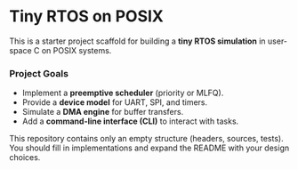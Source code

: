 # Tiny RTOS on POSIX

This is a starter project scaffold for building a **tiny RTOS simulation** in user-space C on POSIX systems.

### Project Goals
- Implement a **preemptive scheduler** (priority or MLFQ).
- Provide a **device model** for UART, SPI, and timers.
- Simulate a **DMA engine** for buffer transfers.
- Add a **command-line interface (CLI)** to interact with tasks.

This repository contains only an empty structure (headers, sources, tests).  
You should fill in implementations and expand the README with your design choices.


